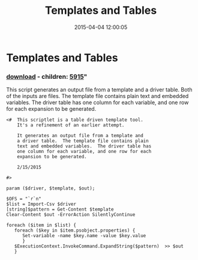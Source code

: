 ﻿---
pid:            5813
parent:         0
children:       5915
poster:         Walter Mitty
title:          Templates and Tables
date:           2015-04-04 12:00:05
format:         posh
---

# Templates and Tables

### [download](5813.ps1) - children: [5915](5915.md)"

This script generates an output file from a template and a driver table.  Both of the inputs are files. The template file contains plain
text and embedded variables.  The driver table has one column for each variable, and one row for each expansion to be generated. 

```posh
<#  This scriptlet is a table driven template tool. 
    It's a refinement of an earlier attempt.

    It generates an output file from a template and
    a driver table.  The template file contains plain
    text and embedded variables.  The driver table has
    one column for each variable, and one row for each
    expansion to be generated.

    2/15/2015
  
#>

param ($driver, $template, $out);

$OFS = "`r`n"
$list = Import-Csv $driver
[string]$pattern = Get-Content $template
Clear-Content $out -ErrorAction SilentlyContinue

foreach ($item in $list) {
   foreach ($key in $item.psobject.properties) {
      Set-variable -name $key.name -value $key.value
      }
   $ExecutionContext.InvokeCommand.ExpandString($pattern)  >> $out
   }

```

